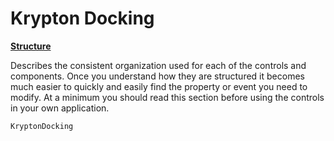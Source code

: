 # Krypton Docking

[**Structure**](structure.md)   

Describes the consistent organization used for each of the controls and components. Once you understand how they are structured it becomes much easier to quickly and easily find the property or event you need to modify. At a minimum you should read this section before using the controls in your own application.

`KryptonDocking`
